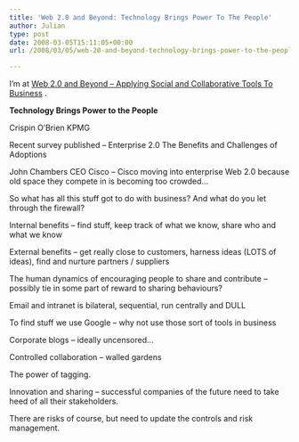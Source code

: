 ```yaml
---
title: 'Web 2.0 and Beyond: Technology Brings Power To The People'
author: Julian
type: post
date: 2008-03-05T15:11:05+00:00
url: /2008/03/05/web-20-and-beyond-technology-brings-power-to-the-people/

---
```

I’m at [Web 2.0 and Beyond &#8211; Applying Social and Collaborative Tools To Business][1] .

**Technology Brings Power to the People**

Crispin O&#8217;Brien KPMG

Recent survey published &#8211; Enterprise 2.0 The Benefits and Challenges of Adoptions

John Chambers CEO Cisco &#8211; Cisco moving into enterprise Web 2.0 because old space they compete in is becoming too crowded&#8230;

So what has all this stuff got to do with business? And what do you let through the firewall?

Internal benefits &#8211; find stuff, keep track of what we know, share who and what we know

External benefits &#8211; get really close to customers, harness ideas (LOTS of ideas), find and nurture partners / suppliers

The human dynamics of encouraging people to share and contribute &#8211; possibly tie in some part of reward to sharing behaviours?

Email and intranet is bilateral, sequential, run centrally and DULL

To find stuff we use Google &#8211; why not use those sort of tools in business

Corporate blogs &#8211; ideally uncensored&#8230;

Controlled collaboration &#8211; walled gardens

The power of tagging.

Innovation and sharing &#8211; successful companies of the future need to take heed of all their stakeholders.

There are risks of course, but need to update the controls and risk management.

 [1]: https://www.focusbiz.co.uk/conferences/web2.0/